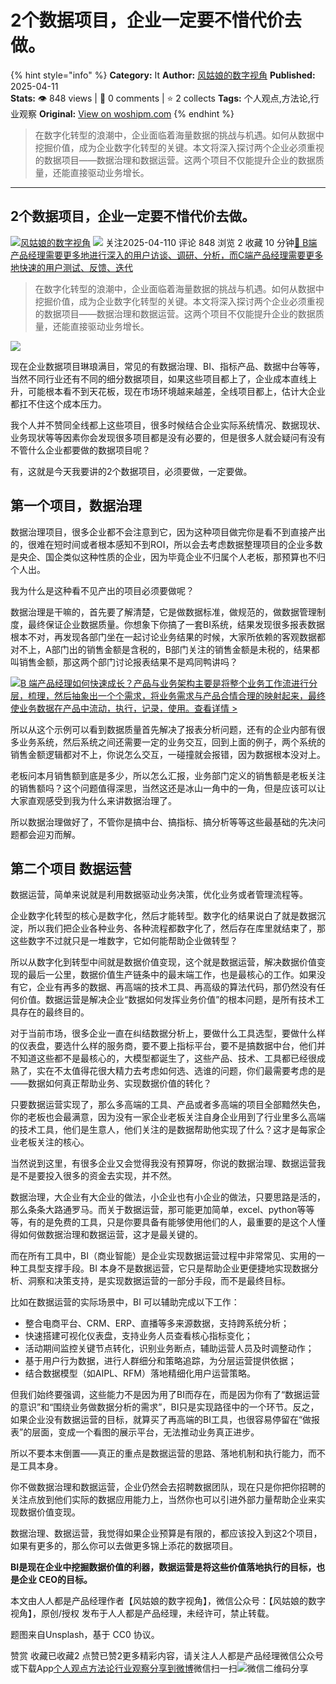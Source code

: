 # 2个数据项目，企业一定要不惜代价去做。
{% hint style="info" %}
**Category:** It
**Author:** [风姑娘的数字视角](https://www.woshipm.com/u/1573728)
**Published:** 2025-04-11  
**Stats:** 👁️ 848 views | 💬 0 comments | ⭐ 2 collects
**Tags:** 个人观点,方法论,行业观察
**Original:** [View on woshipm.com](https://www.woshipm.com/it/6202942.html)
{% endhint %}
> 在数字化转型的浪潮中，企业面临着海量数据的挑战与机遇。如何从数据中挖掘价值，成为企业数字化转型的关键。本文将深入探讨两个企业必须重视的数据项目——数据治理和数据运营。这两个项目不仅能提升企业的数据质量，还能直接驱动业务增长。

---

## 2个数据项目，企业一定要不惜代价去做。

[![](https://static.woshipm.com/view/woshipm_api_def_20240323203228_8010.jpg?imageView2/1/w/72/h/72/q/100)](https://www.woshipm.com/u/1573728)[风姑娘的数字视角](https://www.woshipm.com/u/1573728) ![](https://static.woshipm.com/tag/1101_1@2x.png) 关注2025-04-110 评论 848 浏览 2 收藏 10 分钟[🔗 B端产品经理需要更多地进行深入的用户访谈、调研、分析，而C端产品经理需要更多地快速的用户测试、反馈、迭代](https://ke.qidianla.com/courses/bcpm)

> 在数字化转型的浪潮中，企业面临着海量数据的挑战与机遇。如何从数据中挖掘价值，成为企业数字化转型的关键。本文将深入探讨两个企业必须重视的数据项目——数据治理和数据运营。这两个项目不仅能提升企业的数据质量，还能直接驱动业务增长。

![](https://image.woshipm.com/2024/07/26/1e4d4bc4-4b1b-11ef-a43d-00163e142b65.png)

现在企业数据项目琳琅满目，常见的有数据治理、BI、指标产品、数据中台等等，当然不同行业还有不同的细分数据项目，如果这些项目都上了，企业成本直线上升，可能根本看不到天花板，现在市场环境越来越差，全线项目都上，估计大企业都扛不住这个成本压力。

我个人并不赞同全线都上这些项目，很多时候结合企业实际系统情况、数据现状、业务现状等等因素你会发现很多项目都是没有必要的，但是很多人就会疑问有没有不管什么企业都要做的数据项目呢？

有，这就是今天我要讲的2个数据项目，必须要做，一定要做。

## 第一个项目，数据治理

数据治理项目，很多企业都不会注意到它，因为这种项目做完你是看不到直接产出的，很难在短时间或者根本感知不到ROI，所以会去考虑数据整理项目的企业多数是央企、国企类似这种性质的企业，因为毕竟企业不归属个人老板，那预算也不归个人出。

我为什么是这种看不见产出的项目必须要做呢？

数据治理是干嘛的，首先要了解清楚，它是做数据标准，做规范的，做数据管理制度，最终保证企业数据质量。你想象下你搞了一套BI系统，结果发现很多报表数据根本不对，再发现各部门坐在一起讨论业务结果的时候，大家所依赖的客观数据都对不上，A部门出的销售金额是含税的，B部门关注的销售金额是未税的，结果都叫销售金额，那这两个部门讨论报表结果不是鸡同鸭讲吗？

[![](https://image.woshipm.com/2023/08/02/a53a469e-30e3-11ee-88e7-00163e0b5ff3.png)B 端产品经理如何快速成长？产品与业务架构主要是将整个业务工作流进行分层，梳理，然后抽象出一个个需求，将业务需求与产品合情合理的映射起来，最终使业务数据在产品中流动，执行，记录，使用。查看详情 >](https://ke.qidianla.com/courses/bcpm)

所以从这个示例可以看到数据质量首先解决了报表分析问题，还有的企业内部有很多业务系统，然后系统之间还需要一定的业务交互，回到上面的例子，两个系统的销售金额逻辑都对不上，你说怎么交互，一碰撞就会报错，因为数据根本没对上。

老板问本月销售额到底是多少，所以怎么汇报，业务部门定义的销售额是老板关注的销售额吗？这个问题值得深思，当然这还是冰山一角中的一角，但是应该可以让大家直观感受到我为什么来讲数据治理了。

所以数据治理做好了，不管你是搞中台、搞指标、搞分析等等这些最基础的先决问题都会迎刃而解。

## 第二个项目 数据运营

数据运营，简单来说就是利用数据驱动业务决策，优化业务或者管理流程等。

企业数字化转型的核心是数字化，然后才能转型。数字化的结果说白了就是数据沉淀，所以我们把企业各种业务、各种流程都数字化了，然后存在库里就结束了，那这些数字不过就只是一堆数字，它如何能帮助企业做转型？

所以从数字化到转型中间就是数据价值变现，这个就是数据运营，解决数据价值变现的最后一公里，数据价值生产链条中的最末端工作，也是最核心的工作。如果没有它，企业有再多的数据、再高端的技术工具、再高级的算法代码，那仍然没有任何价值。数据运营是解决企业“数据如何发挥业务价值”的根本问题，是所有技术工具存在的最终目的。

对于当前市场，很多企业一直在纠结数据分析上，要做什么工具选型，要做什么样的仪表盘，要选什么样的服务商，要不要上指标平台，要不是搞数据中台，他们并不知道这些都不是最核心的，大模型都诞生了，这些产品、技术、工具都已经很成熟了，实在不太值得花很大精力去考虑如何选、选谁的问题，你们最需要考虑的是——数据如何真正帮助业务、实现数据价值的转化？

只要数据运营实现了，那么多高端的工具、产品或者多高端的项目全部黯然失色，你的老板也会最满意，因为没有一家企业老板关注自身企业用到了行业里多么高端的技术工具，他们是生意人，他们关注的是数据帮助他实现了什么？这才是每家企业老板关注的核心。

当然说到这里，有很多企业又会觉得我没有预算呀，你说的数据治理、数据运营我是不是要投入很多的资金去实现，并不然。

数据治理，大企业有大企业的做法，小企业也有小企业的做法，只要思路是活的，那么条条大路通罗马。而关于数据运营，那可能更加简单，excel、python等等等，有的是免费的工具，只是你要具备有能够使用他们的人，最重要的是这个人懂得如何做数据治理和数据运营，这才是最关键的。

而在所有工具中，BI（商业智能）是企业实现数据运营过程中非常常见、实用的一种工具型支撑手段。BI 本身不是数据运营，它只是帮助企业更便捷地实现数据分析、洞察和决策支持，是实现数据运营的一部分手段，而不是最终目标。

比如在数据运营的实际场景中，BI 可以辅助完成以下工作：

*   整合电商平台、CRM、ERP、直播等多来源数据，支持跨系统分析；
*   快速搭建可视化仪表盘，支持业务人员查看核心指标变化；
*   活动期间监控关键节点转化，识别业务断点，辅助运营人员及时调整动作；
*   基于用户行为数据，进行人群细分和策略追踪，为分层运营提供依据；
*   结合数据模型（如AIPL、RFM）落地精细化用户运营策略。

但我们始终要强调，这些能力不是因为用了BI而存在，而是因为你有了“数据运营的意识”和“围绕业务做数据分析的需求”，BI只是实现路径中的一个环节。反之，如果企业没有数据运营的目标，就算买了再高端的BI工具，也很容易停留在“做报表”的层面，变成一个看图的展示平台，无法推动业务真正进步。

所以不要本末倒置——真正的重点是数据运营的思路、落地机制和执行能力，而不是工具本身。

你不做数据治理和数据运营，企业仍然会去招聘数据团队，现在只是你把你招聘的关注点放到他们实际的数据应用能力上，当然你也可以引进外部力量帮助企业来实现数据价值变现。

数据治理、数据运营，我觉得如果企业预算是有限的，都应该投入到这2个项目，如果有更多的，那么你可以去做更多锦上添花的数据项目。

**BI是现在企业中挖掘数据价值的利器，数据运营是将这些价值落地执行的目标，也是企业 CEO的目标。**

本文由人人都是产品经理作者【风姑娘的数字视角】，微信公众号：【风姑娘的数字视角】，原创/授权 发布于人人都是产品经理，未经许可，禁止转载。

题图来自Unsplash，基于 CC0 协议。

赞赏 收藏已收藏2 点赞已赞2更多精彩内容，请关注人人都是产品经理微信公众号或下载App[个人观点](https://www.woshipm.com/tag/%e4%b8%aa%e4%ba%ba%e8%a7%82%e7%82%b9)[方法论](https://www.woshipm.com/tag/%e6%96%b9%e6%b3%95%e8%ae%ba)[行业观察](https://www.woshipm.com/tag/%e8%a1%8c%e4%b8%9a%e8%a7%82%e5%af%9f)[分享到微博](https://service.weibo.com/share/share.php?appkey=2775287854&title=2个数据项目，企业一定要不惜代价去做。&url=https://www.woshipm.com/it/6202942.html&pic=https://image.woshipm.com/2024/07/26/1e4d4bc4-4b1b-11ef-a43d-00163e142b65.png)微信扫一扫![微信二维码](https://api.pwmqr.com/qrcode/create/?url=https://www.woshipm.com/it/6202942.html)分享